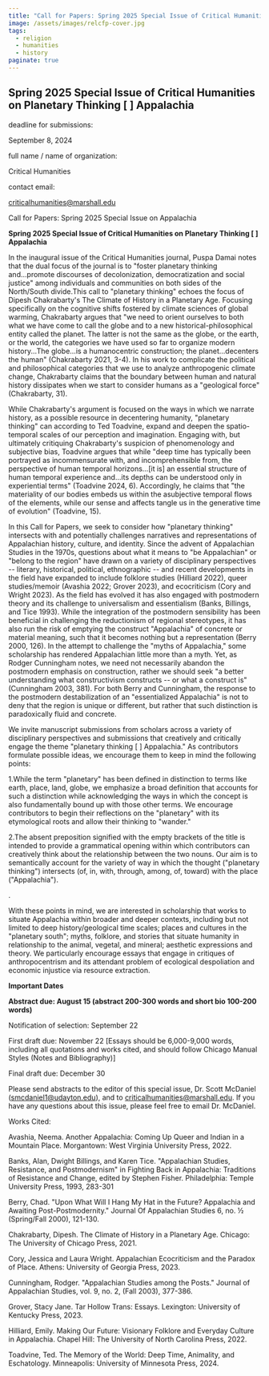 ```yaml
---
title: "Call for Papers: Spring 2025 Special Issue of Critical Humanities on Planetary Thinking: Appalachia"
image: /assets/images/relcfp-cover.jpg
tags:
  - religion
  - humanities
  - history
paginate: true   
---
```

Spring 2025 Special Issue of Critical Humanities on Planetary Thinking [ ] Appalachia
-------------------------------------------------------------------------------------

deadline for submissions: 

September 8, 2024

full name / name of organization: 

Critical Humanities

contact email: 

<criticalhumanities@marshall.edu>

Call for Papers: Spring 2025 Special Issue on Appalachia

**Spring 2025 Special Issue of Critical Humanities on Planetary Thinking [ ] Appalachia**

In the inaugural issue of the Critical Humanities journal, Puspa Damai notes that the dual focus of the journal is to "foster planetary thinking and...promote discourses of decolonization, democratization and social justice" among individuals and communities on both sides of the North/South divide.This call to "planetary thinking" echoes the focus of Dipesh Chakrabarty's The Climate of History in a Planetary Age. Focusing specifically on the cognitive shifts fostered by climate sciences of global warming, Chakrabarty argues that "we need to orient ourselves to both what we have come to call the globe and to a new historical-philosophical entity called the planet. The latter is not the same as the globe, or the earth, or the world, the categories we have used so far to organize modern history...The globe...is a humanocentric construction; the planet...decenters the human" (Chakrabarty 2021, 3-4). In his work to complicate the political and philosophical categories that we use to analyze anthropogenic climate change, Chakrabarty claims that the boundary between human and natural history dissipates when we start to consider humans as a "geological force" (Chakrabarty, 31).

While Chakrabarty's argument is focused on the ways in which we narrate history, as a possible resource in decentering humanity, "planetary thinking" can according to Ted Toadvine, expand and deepen the spatio-temporal scales of our perception and imagination. Engaging with, but ultimately critiquing Chakrabarty's suspicion of phenomenology and subjective bias, Toadvine argues that while "deep time has typically been portrayed as incommensurate with, and incomprehensible from, the perspective of human temporal horizons...[it is] an essential structure of human temporal experience and...its depths can be understood only in experiential terms" (Toadvine 2024, 6). Accordingly, he claims that "the materiality of our bodies embeds us within the asubjective temporal flows of the elements, while our sense and affects tangle us in the generative time of evolution" (Toadvine, 15).

In this Call for Papers, we seek to consider how "planetary thinking" intersects with and potentially challenges narratives and representations of Appalachian history, culture, and identity. Since the advent of Appalachian Studies in the 1970s, questions about what it means to "be Appalachian" or "belong to the region" have drawn on a variety of disciplinary perspectives -- literary, historical, political, ethnographic -- and recent developments in the field have expanded to include folklore studies (Hilliard 2022), queer studies/memoir (Avashia 2022; Grover 2023), and ecocriticism (Cory and Wright 2023). As the field has evolved it has also engaged with postmodern theory and its challenge to universalism and essentialism (Banks, Billings, and Tice 1993). While the integration of the postmodern sensibility has been beneficial in challenging the reductionism of regional stereotypes, it has also run the risk of emptying the construct "Appalachia" of concrete or material meaning, such that it becomes nothing but a representation (Berry 2000, 126). In the attempt to challenge the "myths of Appalachia," some scholarship has rendered Appalachian little more than a myth. Yet, as Rodger Cunningham notes, we need not necessarily abandon the postmodern emphasis on construction, rather we should seek "a better understanding what constructivism constructs -- or what a construct is" (Cunningham 2003, 381). For both Berry and Cunningham, the response to the postmodern destabilization of an "essentialized Appalachia" is not to deny that the region is unique or different, but rather that such distinction is paradoxically fluid and concrete.

We invite manuscript submissions from scholars across a variety of disciplinary perspectives and submissions that creatively and critically engage the theme "planetary thinking [ ] Appalachia." As contributors formulate possible ideas, we encourage them to keep in mind the following points:

1.While the term "planetary" has been defined in distinction to terms like earth, place, land, globe, we emphasize a broad definition that accounts for such a distinction while acknowledging the ways in which the concept is also fundamentally bound up with those other terms. We encourage contributors to begin their reflections on the "planetary" with its etymological roots and allow their thinking to "wander."

2.The absent preposition signified with the empty brackets of the title is intended to provide a grammatical opening within which contributors can creatively think about the relationship between the two nouns. Our aim is to semantically account for the variety of way in which the thought ("planetary thinking") intersects (of, in, with, through, among, of, toward) with the place ("Appalachia").

.

With these points in mind, we are interested in scholarship that works to situate Appalachia within broader and deeper contexts, including but not limited to deep history/geological time scales; places and cultures in the "planetary south"; myths, folklore, and stories that situate humanity in relationship to the animal, vegetal, and mineral; aesthetic expressions and theory. We particularly encourage essays that engage in critiques of anthropocentrism and its attendant problem of ecological despoliation and economic injustice via resource extraction.

**Important Dates**

**Abstract due: August 15 (abstract 200-300 words and short bio 100-200 words)**

Notification of selection: September 22

First draft due: November 22 [Essays should be 6,000-9,000 words, including all quotations and works cited, and should follow Chicago Manual Styles (Notes and Bibliography)]

Final draft due: December 30

Please send abstracts to the editor of this special issue, Dr. Scott McDaniel (<smcdaniel1@udayton.edu>), and to <criticalhumanities@marshall.edu>. If you have any questions about this issue, please feel free to email Dr. McDaniel.

Works Cited:

Avashia, Neema. Another Appalachia: Coming Up Queer and Indian in a Mountain Place. Morgantown: West Virginia University Press, 2022.

Banks, Alan, Dwight Billings, and Karen Tice. "Appalachian Studies, Resistance, and Postmodernism" in Fighting Back in Appalachia: Traditions of Resistance and Change, edited by Stephen Fisher. Philadelphia: Temple University Press, 1993, 283-301

Berry, Chad. "Upon What Will I Hang My Hat in the Future? Appalachia and Awaiting Post-Postmodernity." Journal Of Appalachian Studies 6, no. ½ (Spring/Fall 2000), 121-130.

Chakrabarty, Dipesh. The Climate of History in a Planetary Age. Chicago: The University of Chicago Press, 2021.

Cory, Jessica and Laura Wright. Appalachian Ecocriticism and the Paradox of Place. Athens: University of Georgia Press, 2023.

Cunningham, Rodger. "Appalachian Studies among the Posts." Journal of Appalachian Studies, vol. 9, no. 2, (Fall 2003), 377-386.

Grover, Stacy Jane. Tar Hollow Trans: Essays. Lexington: University of Kentucky Press, 2023.

Hilliard, Emily. Making Our Future: Visionary Folklore and Everyday Culture in Appalachia. Chapel Hill: The University of North Carolina Press, 2022.

Toadvine, Ted. The Memory of the World: Deep Time, Animality, and Eschatology. Minneapolis: University of Minnesota Press, 2024.